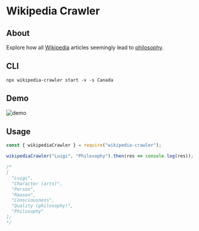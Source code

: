 # Wikipedia Crawler

## About

Explore how all [Wikipedia](https://en.wikipedia.org/) articles seemingly lead to [philosophy](https://en.wikipedia.org/wiki/Philosophy).

## CLI

```shell
npx wikipedia-crawler start -v -s Canada
```

## Demo

<img alt="demo" src="https://i.imgur.com/PcR0sOb.gif">

## Usage

```javascript
const { wikipediaCrawler } = require("wikipedia-crawler");

wikipediaCrawler("Luigi", "Philosophy").then(res => console.log(res));

/*
[
  "Luigi",
  "Character (arts)",
  "Person",
  "Reason",
  "Consciousness",
  "Quality (philosophy)",
  "Philosophy"
];
*/
```

